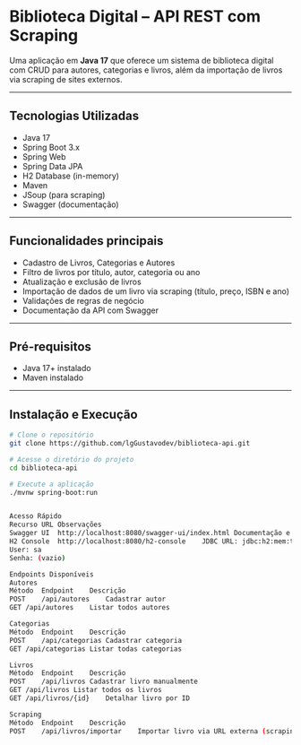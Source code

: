 # Biblioteca Digital – API REST com Scraping

Uma aplicação em **Java 17** que oferece um sistema de biblioteca digital com CRUD para autores, categorias e livros, além da importação de livros via scraping de sites externos.

---

## Tecnologias Utilizadas

- Java 17  
- Spring Boot 3.x  
- Spring Web  
- Spring Data JPA  
- H2 Database (in-memory)  
- Maven  
- JSoup (para scraping)  
- Swagger (documentação)  

---

## Funcionalidades principais

- Cadastro de Livros, Categorias e Autores
- Filtro de livros por título, autor, categoria ou ano
- Atualização e exclusão de livros
- Importação de dados de um livro via scraping (título, preço, ISBN e ano)
- Validações de regras de negócio
- Documentação da API com Swagger

---

## Pré-requisitos

- Java 17+ instalado  
- Maven instalado  

---

## Instalação e Execução

```bash
# Clone o repositório
git clone https://github.com/lgGustavodev/biblioteca-api.git

# Acesse o diretório do projeto
cd biblioteca-api

# Execute a aplicação
./mvnw spring-boot:run


Acesso Rápido
Recurso	URL	Observações
Swagger UI	http://localhost:8080/swagger-ui/index.html	Documentação e testes interativos
H2 Console	http://localhost:8080/h2-console	JDBC URL: jdbc:h2:mem:testdb
User: sa
Senha: (vazio)

Endpoints Disponíveis
Autores
Método	Endpoint	Descrição
POST	/api/autores	Cadastrar autor
GET	/api/autores	Listar todos autores

Categorias
Método	Endpoint	Descrição
POST	/api/categorias	Cadastrar categoria
GET	/api/categorias	Listar todas categorias

Livros
Método	Endpoint	Descrição
POST	/api/livros	Cadastrar livro manualmente
GET	/api/livros	Listar todos os livros
GET	/api/livros/{id}	Detalhar livro por ID

Scraping
Método	Endpoint	Descrição
POST	/api/livros/importar	Importar livro via URL externa (scraping)


